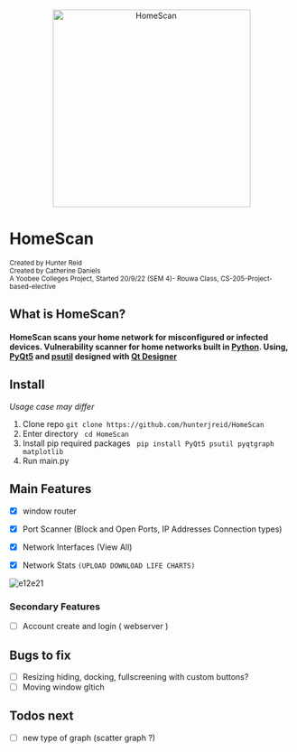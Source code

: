   
     
<p align="center"><br>
  <img width="350px" src="https://user-images.githubusercontent.com/62681404/191140983-4e4e9a96-bd8a-4ee9-a5ba-532f5b73a4c2.png" alt="HomeScan"/>
</p>



# HomeScan
<sub>Created by Hunter Reid</sub>  
<sub>Created by Catherine Daniels</sub>  
<sub>A Yoobee Colleges Project, Started 20/9/22 (SEM 4)- Rouwa Class, CS-205-Project-based-elective</sub>  

## What is HomeScan?
#### HomeScan scans your home network for misconfigured or infected devices. Vulnerability scanner for home networks built in [Python](https://www.python.org/). Using, [PyQt5](https://doc.qt.io/qtforpython/) and [psutil](https://psutil.readthedocs.io/en/latest/) designed with [Qt Designer](https://build-system.fman.io/qt-designer-download) 

## Install
<i>Usage case may differ</i>
1. Clone repo ```git clone https://github.com/hunterjreid/HomeScan```
2. Enter directory ``` cd HomeScan```
3. Install pip required packages ``` pip install PyQt5 psutil pyqtgraph matplotlib```
4. Run main.py

## Main Features  
- [x] window router
- [x] Port Scanner (Block and Open Ports, IP Addresses Connection types)
- [x] Network Interfaces (View All)
- [x] Network Stats `(UPLOAD DOWNLOAD LIFE CHARTS)`


![e12e21](https://user-images.githubusercontent.com/62681404/198426104-c007fa2e-f2ad-4fc0-ba7c-7bb13846dd61.png)


### Secondary Features

- [ ] Account create and login ( webserver )

## Bugs to fix
- [ ] Resizing hiding, docking, fullscreening with custom buttons?  
- [ ] Moving window gltich

## Todos next 
- [ ] new type of graph (scatter graph ?)




